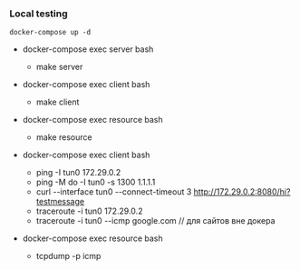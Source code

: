 ### Local testing

    docker-compose up -d

- docker-compose exec server bash
    - make server
- docker-compose exec client bash
    - make client
- docker-compose exec resource bash
    - make resource


- docker-compose exec client bash
    - ping -I tun0 172.29.0.2
    - ping -M do -I tun0 -s 1300 1.1.1.1
    - curl --interface tun0 --connect-timeout 3 http://172.29.0.2:8080/hi?testmessage
    - traceroute -i tun0 172.29.0.2
    - traceroute -i tun0 --icmp google.com // для сайтов вне докера

- docker-compose exec resource bash
    - tcpdump -p icmp